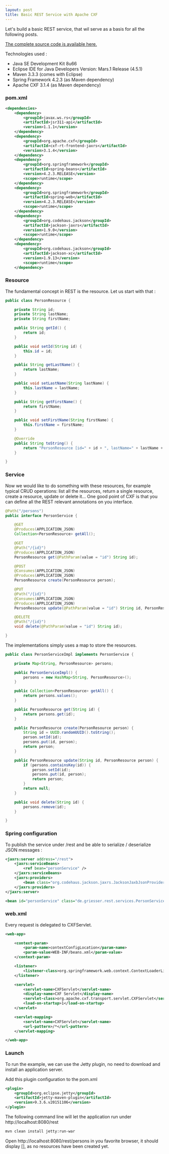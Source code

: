 ```yaml
---
layout: post
title: Basic REST Service with Apache CXF
---
```


Let's build a basic REST service, that wil serve as a basis for all the following posts.

[The complete source code is available here.](https://github.com/nadegegriesser/code-samples/tree/1.0.0)

Technologies used :

* Java SE Development Kit 8u66
* Eclipse IDE for Java Developers Version: Mars.1 Release (4.5.1)
* Maven 3.3.3 (comes with Eclipse)
* Spring Framework 4.2.3 (as Maven dependency)
* Apache CXF 3.1.4 (as Maven dependency)


### pom.xml

```xml
<dependencies>
	<dependency>
		<groupId>javax.ws.rs</groupId>
		<artifactId>jsr311-api</artifactId>
		<version>1.1.1</version>
	</dependency>
	<dependency>
		<groupId>org.apache.cxf</groupId>
		<artifactId>cxf-rt-frontend-jaxrs</artifactId>
		<version>3.1.4</version>
	</dependency>
	<dependency>
		<groupId>org.springframework</groupId>
		<artifactId>spring-beans</artifactId>
		<version>4.2.3.RELEASE</version>
		<scope>runtime</scope>
	</dependency>
	<dependency>
		<groupId>org.springframework</groupId>
		<artifactId>spring-web</artifactId>
		<version>4.2.3.RELEASE</version>
		<scope>runtime</scope>
	</dependency>
	<dependency>
		<groupId>org.codehaus.jackson</groupId>
		<artifactId>jackson-jaxrs</artifactId>
		<version>1.9.0</version>
		<scope>runtime</scope>
	</dependency>
	<dependency>
		<groupId>org.codehaus.jackson</groupId>
		<artifactId>jackson-xc</artifactId>
		<version>1.9.13</version>
		<scope>runtime</scope>
	</dependency>
```

### Resource

The fundamental concept in REST is the resource. Let us start with that :

```java
public class PersonResource {

    private String id;
    private String lastName;
    private String firstName;

    public String getId() {
        return id;
    }

    public void setId(String id) {
        this.id = id;
    }

    public String getLastName() {
        return lastName;
    }

    public void setLastName(String lastName) {
        this.lastName = lastName;
    }

    public String getFirstName() {
        return firstName;
    }

    public void setFirstName(String firstName) {
        this.firstName = firstName;
    }

    @Override
    public String toString() {
        return "PersonResource [id=" + id + ", lastName=" + lastName + ", firstName=" + firstName + "]";
    }

}
```

### Service

Now we would like to do something with these resources, for example typical CRUD operations: list all the resources, return a single resource, create a resource, update or delete it...
One good point of CXF is that you can define all the REST relevant annotations on you interface.

```java
@Path("/persons")
public interface PersonService {

    @GET
    @Produces(APPLICATION_JSON)
    Collection<PersonResource> getAll();

    @GET
    @Path("/{id}")
    @Produces(APPLICATION_JSON)
    PersonResource get(@PathParam(value = "id") String id);

    @POST
    @Consumes(APPLICATION_JSON)
    @Produces(APPLICATION_JSON)
    PersonResource create(PersonResource person);

    @PUT
    @Path("/{id}")
    @Consumes(APPLICATION_JSON)
    @Produces(APPLICATION_JSON)
    PersonResource update(@PathParam(value = "id") String id, PersonResource person);

    @DELETE
    @Path("/{id}")
    void delete(@PathParam(value = "id") String id);

}
```

The implementations simply uses a map to store the resources.

```java
public class PersonServiceImpl implements PersonService {

    private Map<String, PersonResource> persons;

    public PersonServiceImpl() {
        persons = new HashMap<String, PersonResource>();
    }

    public Collection<PersonResource> getAll() {
        return persons.values();
    }

    public PersonResource get(String id) {
        return persons.get(id);
    }

    public PersonResource create(PersonResource person) {
        String id = UUID.randomUUID().toString();
        person.setId(id);
        persons.put(id, person);
        return person;
    }

    public PersonResource update(String id, PersonResource person) {
        if (persons.containsKey(id)) {
            person.setId(id);
            persons.put(id, person);
            return person;
        }
        return null;
    }

    public void delete(String id) {
        persons.remove(id);
    }

}
```

### Spring configuration

To publish the service under /rest and be able to serialize / deserialize JSON messages :

```xml
<jaxrs:server address="/rest">
    <jaxrs:serviceBeans>
        <ref bean="personService" />
    </jaxrs:serviceBeans>
    <jaxrs:providers>
        <bean class="org.codehaus.jackson.jaxrs.JacksonJaxbJsonProvider" />
    </jaxrs:providers>
</jaxrs:server>

<bean id="personService" class="de.griesser.rest.services.PersonServiceImpl" />
```

### web.xml

Every request is delegated to CXFServlet.

```xml
<web-app>

    <context-param>
        <param-name>contextConfigLocation</param-name>
        <param-value>WEB-INF/beans.xml</param-value>
    </context-param>

    <listener>
        <listener-class>org.springframework.web.context.ContextLoaderListener</listener-class>
    </listener>

    <servlet>
        <servlet-name>CXFServlet</servlet-name>
        <display-name>CXF Servlet</display-name>
        <servlet-class>org.apache.cxf.transport.servlet.CXFServlet</servlet-class>
        <load-on-startup>1</load-on-startup>
    </servlet>

    <servlet-mapping>
        <servlet-name>CXFServlet</servlet-name>
        <url-pattern>/*</url-pattern>
    </servlet-mapping>

</web-app>
```

### Launch

To run the example, we can use the Jetty plugin, no need to download and install an application server.

Add this plugin configuration to the pom.xml

```xml
<plugin>
	<groupId>org.eclipse.jetty</groupId>
	<artifactId>jetty-maven-plugin</artifactId>
	<version>9.3.6.v20151106</version>
</plugin>
```

The following command line will let the application run under http://localhost:8080/rest

```sh
mvn clean install jetty:run-war
```

Open http://localhost:8080/rest/persons in you favorite browser, it should display [], as no resources have been created yet.
